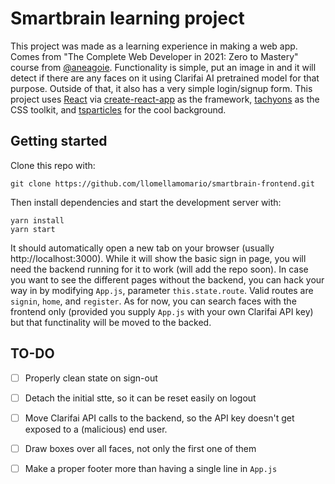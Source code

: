 # Smartbrain learning project

This project was made as a learning experience in making a web app.
Comes from "The Complete Web Developer in 2021: Zero to Mastery" course from [@aneagoie]("https://github.com/aneagoie").
Functionality is simple, put an image in and it will detect if there are any faces on it using Clarifai AI pretrained model for that purpose.
Outside of that, it also has a very simple login/signup form.
This project uses [React](http://reactjs.com) via [create-react-app](https://create-react-app.dev/) as the framework, [tachyons](https://tachyons.io/) as the CSS toolkit, and [tsparticles](https://github.com/matteobruni/tsparticles) for the cool background.

## Getting started

Clone this repo with:

```shell
git clone https://github.com/llomellamomario/smartbrain-frontend.git
```

Then install dependencies and start the development server with:


```shell
yarn install
yarn start
```

It should automatically open a new tab on your browser (usually http://localhost:3000).
While it will show the basic sign in page, you will need the backend running for it to work (will add the repo soon).
In case you want to see the different pages without the backend, you can hack your way in by modifying `App.js`, parameter `this.state.route`.
Valid routes are `signin`, `home`, and `register`.
As for now, you can search faces with the frontend only (provided you supply `App.js` with your own Clarifai API key) but that functinality will be moved to the backed.

## TO-DO

- [ ] Properly clean state on sign-out
- [ ] Detach the initial stte, so it can be reset easily on logout
- [ ] Move Clarifai API calls to the backend, so the API key doesn't get exposed to a (malicious) end user.
- [ ] Draw boxes over all faces, not only the first one of them
- [ ] Make a proper footer more than having a single line in `App.js`

